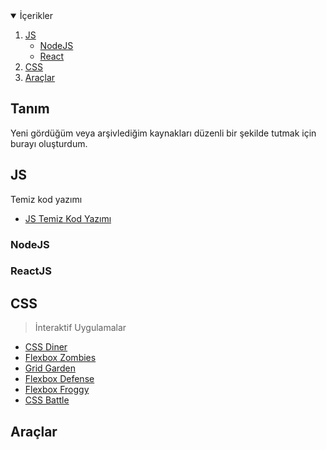 <!-- TABLE OF CONTENTS -->
<details open="open">
  <summary>İçerikler</summary>
  <ol>
    <li>
      <a href="#js">JS</a>
      <ul>
        <li><a href="#nodejs">NodeJS</a></li>
      </ul>
       <ul>
        <li><a href="#reactjs">React</a></li>
      </ul>
    </li>
    <li>
      <a href="#css">CSS</a>
    </li>
    <li><a href="#araçlar">Araçlar</a></li>
  </ol>
</details>




## Tanım

Yeni gördüğüm veya arşivlediğim kaynakları düzenli bir şekilde tutmak için burayı oluşturdum.


## JS

Temiz kod yazımı

- [JS Temiz Kod Yazımı](https://github.com/ryanmcdermott/clean-code-javascript)

### NodeJS

### ReactJS

<!-- CSS -->
## CSS

> İnteraktif Uygulamalar

- [CSS Diner](https://flukeout.github.io/)
- [Flexbox Zombies](https://mastery.games/flexboxzombies/)
- [Grid Garden](https://cssgridgarden.com)
- [Flexbox Defense](http://www.flexboxdefense.com/)
- [Flexbox Froggy](https://flexboxfroggy.com)
- [CSS Battle](https://cssbattle.dev/)



<!-- Araçlar -->
## Araçlar

